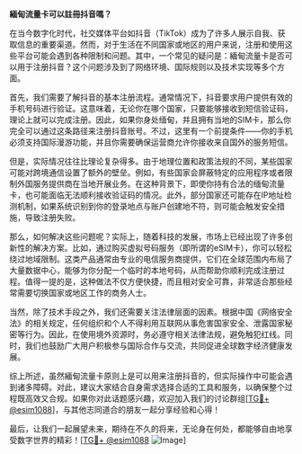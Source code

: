 **緬甸流量卡可以註冊抖音嗎？**

在当今数字化时代，社交媒体平台如抖音（TikTok）成为了许多人展示自我、获取信息的重要渠道。然而，对于生活在不同国家或地区的用户来说，注册和使用这些平台可能会遇到各种限制和问题。其中，一个常见的疑问是：緬甸流量卡是否可以用于注册抖音？这个问题涉及到了网络环境、国际规则以及技术实现等多个方面。

首先，我们需要了解抖音的基本注册流程。通常情况下，抖音要求用户提供有效的手机号码进行验证。这意味着，无论你在哪个国家，只要能够接收到短信验证码，理论上就可以完成注册。因此，如果你身处缅甸，并且拥有当地的SIM卡，那么你完全可以通过这条路径来注册抖音账号。不过，这里有一个前提条件——你的手机必须支持国际漫游功能，并且你需要确保运营商允许你接收来自国外的服务短信。

但是，实际情况往往比理论复杂得多。由于地理位置和政策法规的不同，某些国家可能对跨境通信设置了额外的壁垒。例如，有些国家会屏蔽特定的应用程序或者限制外国服务提供商在当地开展业务。在这种背景下，即使你持有合法的缅甸流量卡，也可能面临无法顺利接收验证码的情况。此外，部分国家还可能存在IP地址检测机制，如果系统识别到你的登录地点与账户创建地不符，则可能会触发安全措施，导致注册失败。

那么，如何解决这些问题呢？实际上，随着科技的发展，市场上已经出现了许多创新性的解决方案。比如，通过购买虚拟号码服务（即所谓的eSIM卡），你可以轻松绕过地域限制。这类产品通常由专业的电信服务商提供，它们在全球范围内布局了大量数据中心，能够为你分配一个临时的本地号码，从而帮助你顺利完成注册过程。值得一提的是，这种做法不仅方便快捷，而且相对安全可靠，非常适合那些经常需要切换国家或地区工作的商务人士。

当然，除了技术手段之外，我们还需要关注法律层面的因素。根据中国《网络安全法》的相关规定，任何组织和个人不得利用互联网从事危害国家安全、泄露国家秘密等行为。因此，在使用境外资源时，务必遵守相关法律法规，避免触犯红线。同时，我们也鼓励广大用户积极参与国际合作与交流，共同促进全球数字经济健康发展。

综上所述，虽然緬甸流量卡原则上是可以用来注册抖音的，但实际操作中可能会遇到诸多障碍。对此，建议大家结合自身需求选择合适的工具和服务，以确保整个过程既高效又合规。如果你对此话题感兴趣，欢迎加入我们的讨论群组[[TG💪+ @esim1088](https://t.me/s/esim1088)]，与其他志同道合的朋友一起分享经验和心得！

最后，让我们一起展望未来，期待在不久的将来，无论身在何处，都能够自由地享受数字世界的精彩！[[TG💪+ @esim1088](https://t.me/s/esim1088) ![Image](https://i.postimg.cc/4NQfJmqS/Snipaste-2025-05-13-00-14-12.png)]